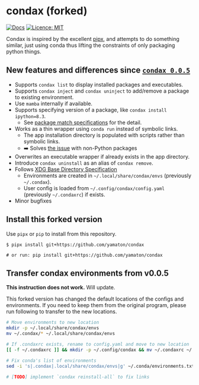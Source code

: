 # condax (forked)

[![Docs](https://img.shields.io/badge/docs-mkdocs-informational)](https://mariusvniekerk.github.com/condax)
[![Licence: MIT](https://img.shields.io/github/license/mariusvniekerk/condax)](https://github.com/mariusvniekerk/condax/blob/master/LICENSE-MIT)

Condax is inspired by the excellent [pipx](https://github.com/pipxproject/pipx), and attempts to do something similar, just using conda thus lifting the constraints of only packaging python things.


## New features and differences since [`condax 0.0.5`](https://github.com/mariusvniekerk/condax/)

- Supports `condax list` to display installed packages and executables.
- Supports `condax inject` and `condax uninject` to add/remove a package to existing environment.
- Use `mamba` internally if available.
- Supports specifying version of a package, like `condax install ipython=8.3`.
    - See [package match specifications](https://docs.conda.io/projects/conda/en/latest/user-guide/concepts/pkg-specs.html#package-match-specifications) for the detail.
- Works as a thin wrapper using `conda run` instead of symbolic links.
    - The app installation directory is populated with scripts rather than symbolic links.
    - ➡️ Solves [the issue](https://github.com/mariusvniekerk/condax/issues/13) with non-Python packages
- Overwrites an executable wrapper if already exists in the app directory.
- Introduce `condax uninstall` as an alias of `condax remove`.
- Follows [XDG Base Directory Specification](https://stackoverflow.com/questions/1024114/location-of-ini-config-files-in-linux-unix)
    - Environments are created in `~/.local/share/condax/envs` (previously `~/.condax`).
    - User config is loaded from `~/.config/condax/config.yaml` (previously `~/.condaxrc`) if exists.
- Minor bugfixes


## Install this forked version

Use `pipx` or `pip` to install from this repository.

```
$ pipx install git+https://github.com/yamaton/condax

# or run: pip install git+https://github.com/yamaton/condax
```

## Transfer condax environments from v0.0.5

**This instruction does not work.** Will update.

This forked version has changed the default locations of the configs and environments. If you need to keep them from the original program, please run following to transfer to the new locations.

```bash
# Move environments to new location
mkdir -p ~/.local/share/condax/envs
mv ~/.condax/* ~/.local/share/condax/envs

# If .condaxrc exists, rename to config.yaml and move to new location
[[ -f ~/.condaxrc ]] && mkdir -p ~/.config/condax && mv ~/.condaxrc ~/.config/condax/config.yaml

# Fix conda's list of environments
sed -i 's|.condax|.local/share/condax/envs|g' ~/.conda/environments.txt

# [TODO] implement `condax reinstall-all` to fix links
```

